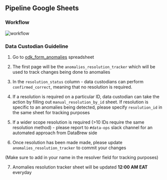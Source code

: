 ## Pipeline Google Sheets

### Workflow

![workflow](https://lucid.app/publicSegments/view/c5b95930-5292-4c91-95b8-12e9a3d69c5c/image.jpeg)


### Data Custodian Guideline 

1. Go to [odk_form_anomalies](https://docs.google.com/spreadsheets/d/1i98uVuSj3qETbrH7beC8BkFmKV80rcImGobBvUGuqbU) spreadsheet

2. The first page will be the `anomalies_resolution_tracker` which will be used to track changes being done to anomalies

3. In the `resolution_status` column - data custodians can perform `confirmed_correct`, meaning that no resolution is required.

4. If a resolution is required on a particular ID, data custodian can take the action by filling out `manual_resolution_by_id` sheet. If resolution is specific to an anomalies being detected, please specify `resolution_id` in the same sheet for tracking purposes

5. If a wider scope resolution is required (>10 IDs require the same resolution method) - please report to `#data-ops` slack channel for an automated approach from DataBrew side

6. Once resolution has been made made, please update `anomalies_resolution_tracker` to commit your changes 

(Make sure to add in your name in the resolver field for tracking purposes)

7. Anomalies resolution tracker sheet will be updated **12:00 AM EAT** everyday